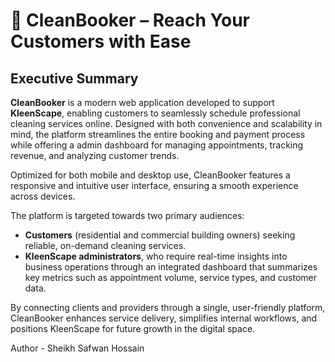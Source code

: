 # 🧼 CleanBooker – Reach Your Customers with Ease

## Executive Summary

**CleanBooker** is a modern web application developed to support **KleenScape**, enabling customers to seamlessly schedule professional cleaning services online. Designed with both convenience and scalability in mind, the platform streamlines the entire booking and payment process while offering a admin dashboard for managing appointments, tracking revenue, and analyzing customer trends.

Optimized for both mobile and desktop use, CleanBooker features a responsive and intuitive user interface, ensuring a smooth experience across devices.

The platform is targeted towards two primary audiences:

- **Customers** (residential and commercial building owners) seeking reliable, on-demand cleaning services.
- **KleenScape administrators**, who require real-time insights into business operations through an integrated dashboard that summarizes key metrics such as appointment volume, service types, and customer data.

By connecting clients and providers through a single, user-friendly platform, CleanBooker enhances service delivery, simplifies internal workflows, and positions KleenScape for future growth in the digital space.

Author - Sheikh Safwan Hossain
